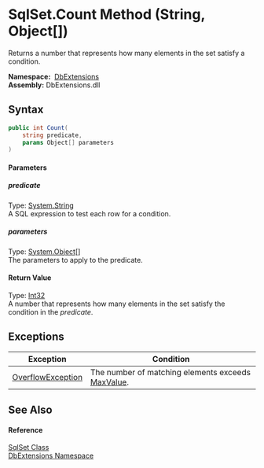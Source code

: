 SqlSet.Count Method (String, Object[])
======================================
Returns a number that represents how many elements in the set satisfy a condition.

  **Namespace:**  [DbExtensions][1]  
  **Assembly:** DbExtensions.dll

Syntax
------

```csharp
public int Count(
	string predicate,
	params Object[] parameters
)
```

#### Parameters

##### *predicate*
Type: [System.String][2]  
A SQL expression to test each row for a condition.

##### *parameters*
Type: [System.Object][3][]  
The parameters to apply to the predicate.

#### Return Value
Type: [Int32][4]  
A number that represents how many elements in the set satisfy the condition in the *predicate*.

Exceptions
----------

| Exception              | Condition                                              |
| ---------------------- | ------------------------------------------------------ |
| [OverflowException][5] | The number of matching elements exceeds [MaxValue][6]. |


See Also
--------

#### Reference
[SqlSet Class][7]  
[DbExtensions Namespace][1]  

[1]: ../README.md
[2]: http://msdn.microsoft.com/en-us/library/s1wwdcbf
[3]: http://msdn.microsoft.com/en-us/library/e5kfa45b
[4]: http://msdn.microsoft.com/en-us/library/td2s409d
[5]: http://msdn.microsoft.com/en-us/library/41ktf3wy
[6]: http://msdn.microsoft.com/en-us/library/92chhbf3
[7]: README.md